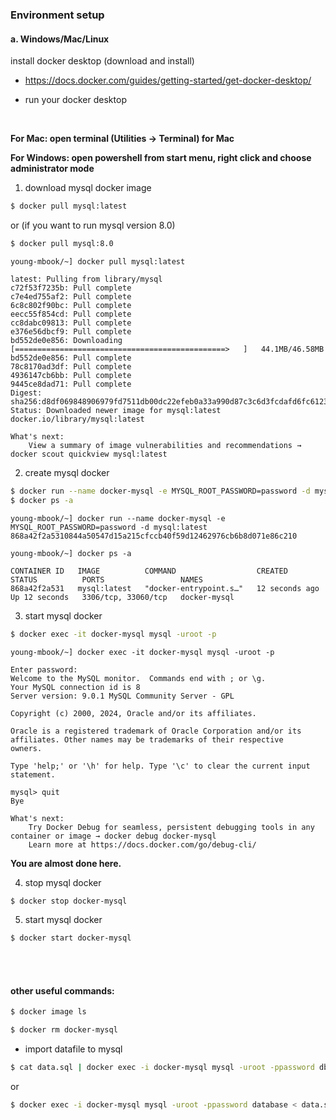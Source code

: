 ### Environment setup 

#### a. Windows/Mac/Linux

install docker desktop (download and install)

- https://docs.docker.com/guides/getting-started/get-docker-desktop/

- run your docker desktop


<br>

**For Mac: open terminal (Utilities -> Terminal) for Mac**

**For Windows: open powershell from start menu, right click and choose administrator mode**



1. download mysql docker image


```bash
$ docker pull mysql:latest
```

  or (if you want to run mysql version 8.0)

```bash
$ docker pull mysql:8.0
```

```
young-mbook/~] docker pull mysql:latest

latest: Pulling from library/mysql
c72f53f7235b: Pull complete 
c7e4ed755af2: Pull complete 
6c8c802f90bc: Pull complete 
eecc55f854cd: Pull complete 
cc8dabc09813: Pull complete 
e376e56dbcf9: Pull complete 
bd552de0e856: Downloading [===============================================>   ]   44.1MB/46.58MB
bd552de0e856: Pull complete 
78c8170ad3df: Pull complete 
4936147cb6bb: Pull complete 
9445ce8dad71: Pull complete 
Digest: sha256:d8df069848906979fd7511db00dc22efeb0a33a990d87c3c6d3fcdafd6fc6123
Status: Downloaded newer image for mysql:latest
docker.io/library/mysql:latest

What's next:
    View a summary of image vulnerabilities and recommendations → docker scout quickview mysql:latest
```



2. create mysql docker

```bash
$ docker run --name docker-mysql -e MYSQL_ROOT_PASSWORD=password -d mysql:latest
$ docker ps -a
```

```shell
young-mbook/~] docker run --name docker-mysql -e MYSQL_ROOT_PASSWORD=password -d mysql:latest
868a42f2a5310844a50547d15a215cfccb40f59d12462976cb6b8d071e86c210

young-mbook/~] docker ps -a

CONTAINER ID   IMAGE          COMMAND                  CREATED          STATUS          PORTS                 NAMES
868a42f2a531   mysql:latest   "docker-entrypoint.s…"   12 seconds ago   Up 12 seconds   3306/tcp, 33060/tcp   docker-mysql
```



3. start mysql docker

```bash
$ docker exec -it docker-mysql mysql -uroot -p
```

```shell
young-mbook/~] docker exec -it docker-mysql mysql -uroot -p

Enter password: 
Welcome to the MySQL monitor.  Commands end with ; or \g.
Your MySQL connection id is 8
Server version: 9.0.1 MySQL Community Server - GPL

Copyright (c) 2000, 2024, Oracle and/or its affiliates.

Oracle is a registered trademark of Oracle Corporation and/or its
affiliates. Other names may be trademarks of their respective
owners.

Type 'help;' or '\h' for help. Type '\c' to clear the current input statement.

mysql> quit
Bye

What's next:
    Try Docker Debug for seamless, persistent debugging tools in any container or image → docker debug docker-mysql
    Learn more at https://docs.docker.com/go/debug-cli/
```

**You are almost done here.**



4. stop mysql docker

```bash
$ docker stop docker-mysql	
```

5. start mysql docker

```bash
$ docker start docker-mysql
```



<br><br>

#### other useful commands:

```bash
$ docker image ls
```

```bash
$ docker rm docker-mysql
```

- import datafile to mysql


```bash
$ cat data.sql | docker exec -i docker-mysql mysql -uroot -ppassword db_name
```

  or

```bash
$ docker exec -i docker-mysql mysql -uroot -ppassword database < data.sql
```



